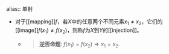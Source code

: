alias:: 单射

- 对于[[mapping]]$f$，若$X$中的任意两个不同元素$x_1\ne  x_2$，它们的[[image]]$f(x_1)\ne f(x_2)$，则称$f$为$X$到$Y$的[[injection]]。
	- >**逆否命题**:
	  $f(x_1)=f(x_2)\Longrightarrow x_1=x_2$.